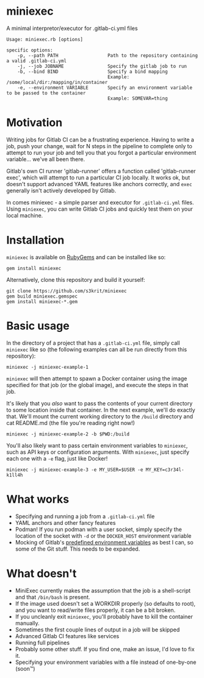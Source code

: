 # miniexec

A minimal interpretor/executor for .gitlab-ci.yml files

```
Usage: miniexec.rb [options]

specific options:
    -p, --path PATH                  Path to the repository containing a valid .gitlab-ci.yml
    -j, --job JOBNAME                Specify the gitlab job to run
    -b, --bind BIND                  Specify a bind mapping
                                     Example: /some/local/dir:/mapping/in/container
    -e, --environment VARIABLE       Specify an environment variable to be passed to the container
                                     Example: SOMEVAR=thing
```

# Motivation

Writing jobs for Gitlab CI can be a frustrating experience. Having to write a
job, push your change, wait for N steps in the pipeline to complete only to
attempt to run your job and tell you that you forgot a particular environment
variable... we've all been there.

Gitlab's own CI runner 'gitlab-runner' offers a function called 'gitlab-runner
exec', which will attempt to run a particular CI job locally. It works ok, but
doesn't support advanced YAML features like anchors correctly, and `exec`
generally isn't actively developed by Gitlab.

In comes miniexec - a simple parser and executor for `.gitlab-ci.yml` files.
Using `miniexec`, you can write Gitlab CI jobs and quickly test them on your
local machine.

# Installation

`miniexec` is available on [RubyGems](https://rubygems.org/gems/miniexec) and
can be installed like so:

```
gem install miniexec
```

Alternatively, clone this repository and build it yourself:

```
git clone https://github.com/s3krit/miniexec
gem build miniexec.gemspec
gem install miniexec-*.gem
```

# Basic usage

In the directory of a project that has a `.gitlab-ci.yml` file, simply call
`miniexec` like so (the following examples can all be run directly from this
repository):

```
miniexec -j miniexec-example-1
```

`miniexec` will then attempt to spawn a Docker container using the image
specified for that job (or the global image), and execute the steps in that job.

It's likely that you *also* want to pass the contents of your current directory
to some location inside that container. In the next example, we'll do exactly
that. We'll mount the current working directory to the `/build` directory and
cat README.md (the file you're reading right now!)

```
miniexec -j miniexec-example-2 -b $PWD:/build
```

You'll also likely want to pass certain environment variables to `miniexec`,
such as API keys or configuration arguments. With `miniexec`, just specify each
one with a `-e` flag, just like Docker!

```
miniexec -j miniexec-example-3 -e MY_USER=$USER -e MY_KEY=c3r34l-k1ll4h
```

# What works

- Specifying and running a job from a `.gitlab-ci.yml` file
- YAML anchors and other fancy features
- Podman! If you run podman with a user socket, simply specify the location of
    the socket with `-d` or the `DOCKER_HOST` environment variable
- Mocking of Gitlab's [predefined environment variables](https://gitlab.parity.io/help/ci/variables/predefined_variables.md) as best I can, so some of the Git stuff. This needs to be expanded.

# What doesn't

- MiniExec currently makes the assumption that the job is a shell-script and that `/bin/bash` is present.
- If the image used doesn't set a WORKDIR properly (so defaults to root), and you want to read/write files properly, it can be a bit broken.
- If you uncleanly exit `miniexec`, you'll probably have to kill the container manually.
- Sometimes the first couple lines of output in a job will be skipped
- Advanced Gitlab CI features like services
- Running full pipelines
- Probably some other stuff. If you find one, make an issue, I'd love to fix it.
- Specifying your environment variables with a file instead of one-by-one (soon™)
